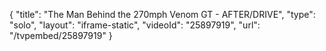 {
    "title": "The Man Behind the 270mph Venom GT - AFTER\/DRIVE",
    "type": "solo",
    "layout": "iframe-static",
    "videoId": "25897919",
    "url": "\/tvpembed\/25897919"
}